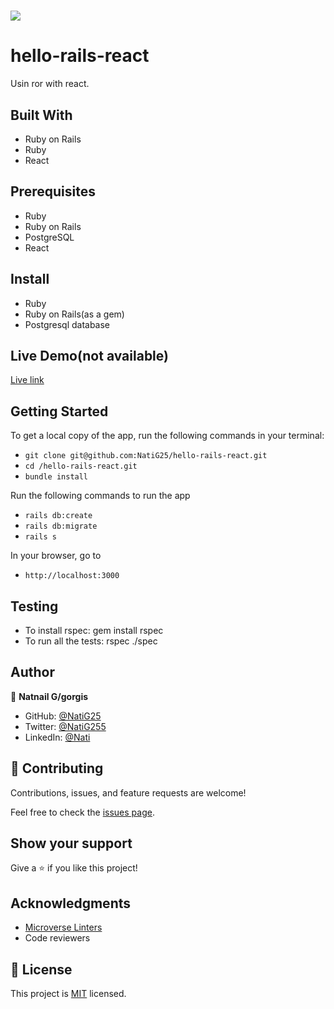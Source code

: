 # ![](https://img.shields.io/badge/Microverse-blueviolet) 

# hello-rails-react

Usin ror with react.

## Built With

- Ruby on Rails
- Ruby
- React

## Prerequisites

- Ruby
- Ruby on Rails
- PostgreSQL
- React

## Install

- Ruby
- Ruby on Rails(as a gem)
- Postgresql database

## Live Demo(not available)
[Live link](https://budget-app-nati.herokuapp.com/)

## Getting Started


To get a local copy of the app, run the following commands in your terminal:
- `git clone git@github.com:NatiG25/hello-rails-react.git`
- `cd /hello-rails-react.git`
- `bundle install`

Run the following commands to run the app

- `rails db:create`
- `rails db:migrate`
- `rails s`

In your browser, go to

- `http://localhost:3000`

## Testing
- To install rspec: gem install rspec
- To run all the tests: rspec ./spec


## Author

👤 **Natnail G/gorgis**

- GitHub: [@NatiG25](https://github.com/NatiG25)
- Twitter: [@NatiG255](https://twitter.com/NatiG87702270)
- LinkedIn: [@Nati](https://www.linkedin.com/in/natnailgorgis/ )

## 🤝 Contributing

Contributions, issues, and feature requests are welcome!

Feel free to check the [issues page](https://github.com/aimalamiri/Ruby-Catalog/issues).

## Show your support

Give a ⭐️ if you like this project!

## Acknowledgments

- [Microverse Linters](https://www.microverse.org/)
- Code reviewers

## 📝 License

This project is [MIT](./MIT.md) licensed.
